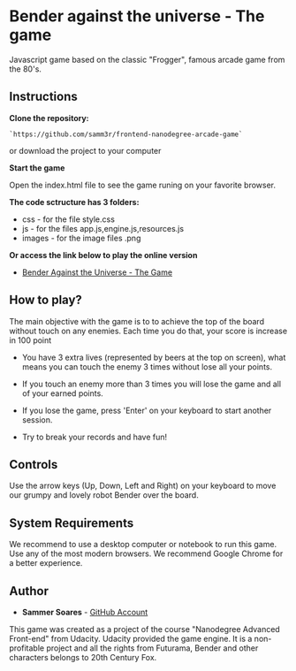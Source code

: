 # Bender against the universe - The game

Javascript game based on the classic "Frogger", famous arcade game from the 80's.


## Instructions

**Clone the repository:**

	`https://github.com/samm3r/frontend-nanodegree-arcade-game`

or download the project to your computer

**Start the game**

Open the index.html file to see the game runing on your favorite browser.

**The code sctructure has 3 folders:**

  - css - for the file style.css
  - js - for the files app.js,engine.js,resources.js
  - images - for the image files .png

**Or access the link below to play the online version**

  - [Bender Against the Universe - The Game](https://samm3r.github.io/bender-game/)


## How to play?

The main objective with the game is to to achieve the top of the board without touch on any enemies. Each time you do that, your score is increase in 100 point

- You have 3 extra lives (represented by beers at the top on screen), what means you can touch the enemy 3 times without lose all your points.

- If you touch an enemy more than 3 times you will lose the game and all of your earned points.

- If you lose the game, press 'Enter' on your keyboard to start another session.

- Try to break your records and have fun!


## Controls

Use the arrow keys (Up, Down, Left and Right) on your keyboard to move our grumpy and lovely robot Bender over the board.


## System Requirements

We recommend to use a desktop computer or notebook to run this game. Use any of the most modern browsers. We recommend Google Chrome for a better experience.


## Author

- **Sammer Soares** - [GitHub Account](https://github.com/samm3r/)

This game was created as a project of the course "Nanodegree Advanced Front-end" from Udacity. Udacity provided the game engine. It is a non-profitable project and all the rights from Futurama, Bender and other characters belongs to 20th Century Fox.